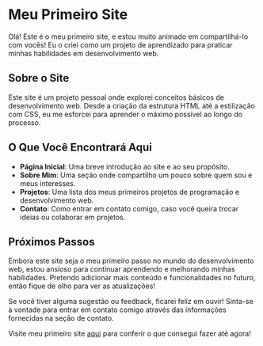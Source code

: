 # Meu Primeiro Site

Olá! Este é o meu primeiro site, e estou muito animado em compartilhá-lo com vocês! Eu o criei como um projeto de aprendizado para praticar minhas habilidades em desenvolvimento web.

## Sobre o Site

Este site é um projeto pessoal onde explorei conceitos básicos de desenvolvimento web. Desde a criação da estrutura HTML até a estilização com CSS, eu me esforcei para aprender o máximo possível ao longo do processo.

## O Que Você Encontrará Aqui

- **Página Inicial**: Uma breve introdução ao site e ao seu propósito.
- **Sobre Mim**: Uma seção onde compartilho um pouco sobre quem sou e meus interesses.
- **Projetos**: Uma lista dos meus primeiros projetos de programação e desenvolvimento web.
- **Contato**: Como entrar em contato comigo, caso você queira trocar ideias ou colaborar em projetos.

## Próximos Passos

Embora este site seja o meu primeiro passo no mundo do desenvolvimento web, estou ansioso para continuar aprendendo e melhorando minhas habilidades. Pretendo adicionar mais conteúdo e funcionalidades no futuro, então fique de olho para ver as atualizações!

Se você tiver alguma sugestão ou feedback, ficarei feliz em ouvir! Sinta-se à vontade para entrar em contato comigo através das informações fornecidas na seção de contato.

Visite meu primeiro site [aqui](https://jhonatasantos-py.github.io/jhonatamedley/index.html) para conferir o que consegui fazer até agora!

